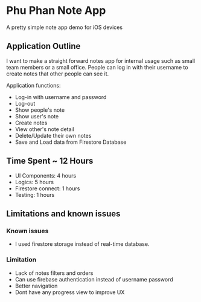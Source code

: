 # Phu Phan Note App

A pretty simple note app demo for iOS devices

## Application Outline

I want to make a straight forward notes app for internal usage such as small team members or a small office. People can log in with their username
to create notes that other people can see it. 

Application functions:
* Log-in with username and password
* Log-out
* Show people's note
* Show user's note
* Create notes
* View other's note detail
* Delete/Update their own notes
* Save and Load data from Firestore Database

## Time Spent ~ 12 Hours
* UI Components: 4 hours
* Logics: 5 hours
* Firestore connect: 1 hours
* Testing: 1 hours

## Limitations and known issues

### Known issues

* I used firestore storage instead of real-time database.

### Limitation
* Lack of notes filters and orders 
* Can use firebase authentication instead of username password
* Better navigation
* Dont have any progress view to improve UX 



